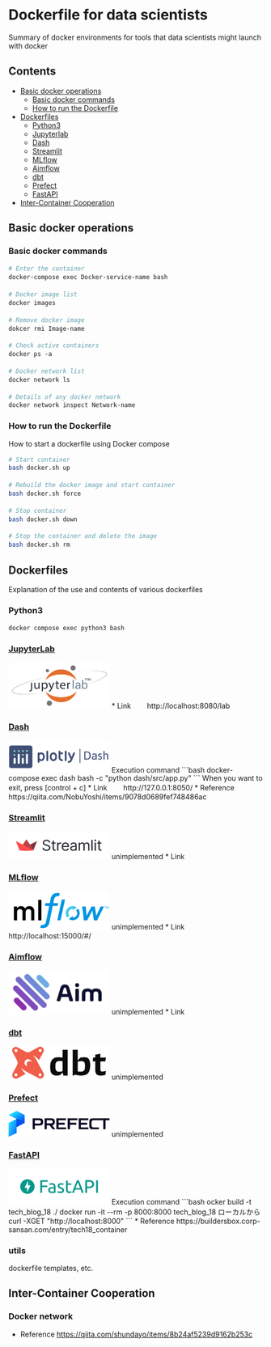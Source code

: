 # Dockerfile for data scientists
Summary of docker environments for tools that data scientists might launch with docker   

## Contents
* [Basic docker operations](#basic-docker-operations)
    * [Basic docker commands](#basic-docker-commands)
    * [How to run the Dockerfile](#how-to-run-the-dockerfile)
* [Dockerfiles](#dockerfiles)
    * [Python3](#python3)
    * [Jupyterlab](#jupyterlab)
    * [Dash](#dash)
    * [Streamlit](#streamlit)
    * [MLflow](#mlflow)
    * [Aimflow](#aimflow)
    * [dbt](#dbt)
    * [Prefect](#prefect)
    * [FastAPI](#fastapi)
* [Inter-Container Cooperation](#others)



## Basic docker operations
### Basic docker commands
```Dockerfile
# Enter the container
docker-compose exec Docker-service-name bash

# Docker image list
docker images

# Remove docker image
dokcer rmi Image-name

# Check active containers
docker ps -a

# Docker network list
docker network ls

# Details of any docker network
docker network inspect Network-name
```


### How to run the Dockerfile
How to start a dockerfile using Docker compose
```bash
# Start container
bash docker.sh up

# Rebuild the docker image and start container
bash docker.sh force

# Stop container
bash docker.sh down

# Stop the container and delete the image
bash docker.sh rm 
```


## Dockerfiles
Explanation of the use and contents of various dockerfiles

### Python3
```bash
docker compose exec python3 bash
```

### [JupyterLab](https://jupyterlab.readthedocs.io/en/stable/)
<img src="images/Jupyterlab.png" width="200">
* Link　　
http://localhost:8080/lab


### [Dash](https://dash.plotly.com/)
<img src="images/Dash.png" width="200">
Execution command
```bash
docker-compose exec dash bash -c "python dash/src/app.py"
```
When you want to exit, press [control + c]
* Link　　
http://127.0.0.1:8050/
* Reference
https://qiita.com/NobuYoshi/items/9078d0689fef748486ac

### [Streamlit](https://docs.streamlit.io/)
<img src="images/Streamlit.png" width="200">
unimplemented
* Link  


### [MLflow](https://mlflow.org/docs/latest/index.html)
<img src="images/MLflow.png" width="200">
unimplemented  
* Link  
http://localhost:15000/#/


### [Aimflow](https://github.com/aimhubio/aimlflow)
<img src="images/Aimflow.png" width="200">
unimplemented
* Link  


### [dbt](https://docs.getdbt.com/docs/collaborate/documentation)
<img src="images/dbt.png" width="200">
unimplemented


### [Prefect](https://docs.prefect.io/getting-started/overview/)
<img src="images/prefect.png" width="200">
unimplemented


### [FastAPI](https://fastapi.tiangolo.com/)
<img src="images/FastAPI.png" width="200">
Execution command
```bash
ocker build -t tech_blog_18 ./  
docker run -it --rm -p 8000:8000 tech_blog_18  
ローカルから  
curl -XGET "http://localhost:8000"
```
* Reference
https://buildersbox.corp-sansan.com/entry/tech18_container




### utils
dockerfile templates, etc.




## Inter-Container Cooperation


### Docker network
* Reference
https://qiita.com/shundayo/items/8b24af5239d9162b253c
